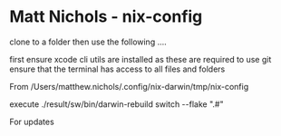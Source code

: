 # Matt Nichols - nix-config

clone to a folder then use the following ....

first ensure xcode cli utils are installed as these are required to use git
ensure that the terminal has access to all files and folders


From /Users/matthew.nichols/.config/nix-darwin/tmp/nix-config

execute ./result/sw/bin/darwin-rebuild switch --flake ".#"

For updates

